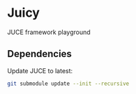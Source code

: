 # Juicy

JUCE framework playground

## Dependencies

Update JUCE to latest:

```sh
git submodule update --init --recursive
```
